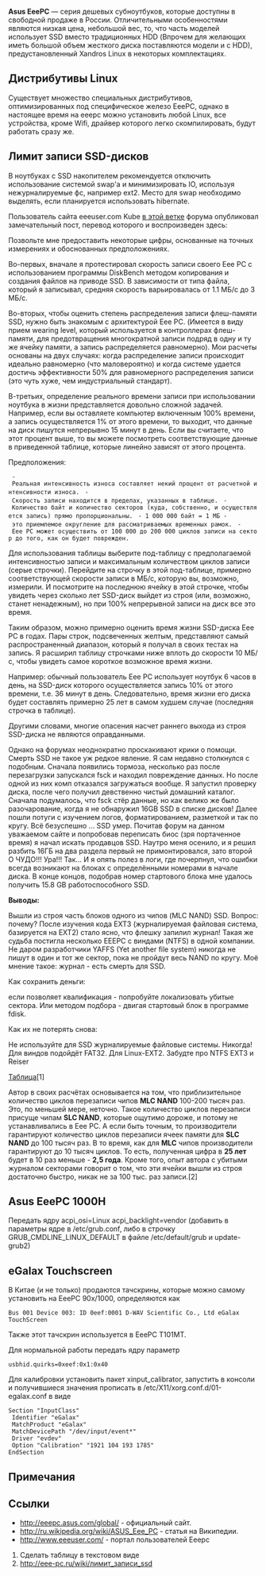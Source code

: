 **Asus EeePC** — серия дешевых субноутбуков, которые доступны в
свободной продаже в России. Отличительными особенностями
являются низкая цена, небольшой вес, то, что часть моделей
использует SSD вместо традиционных HDD (Впрочем для желающих
иметь большой объем жесткого диска поставляются модели и с HDD),
предустановленный Xandros Linux в некоторых комплектациях.

## Дистрибутивы Linux

Существует множество специальных дистрибутивов, оптимизированных под
специфическое железо EeePC, однако в настоящее время на eeepc можно
установить любой Linux, все устройства, кроме Wifi, драйвер которого
легко скомпилировать, будут работать сразу же.

## Лимит записи SSD-дисков

В ноутбуках с SSD накопителем рекомендуется отключить использование
системой swap'a и минимизировать IO, используя нежурналируемые фс,
например ext2. Место для swap необходимо выделять, если планируется
использовать hibernate.

Пользователь сайта eeeuser.com Kube [в этой
ветке](http://forum.eeeuser.com/viewtopic.php?id=7077) форума
опубликовал замечательный пост, перевод которого и воспроизведен
здесь:

Позвольте мне предоставить некоторые цифры, основанные на точных
измерениях и обоснованных предположениях.

Во-первых, вначале я протестировал скорость записи своего Eee PC с
использованием программы DiskBench методом копирования и создания
файлов на приводе SSD. В зависимости от типа файла, который я
записывал, средняя скорость варьировалась от 1.1 МБ/с до 3
МБ/с.

Во-вторых, чтобы оценить степень распределения записи флеш-памяти SSD,
нужно быть знакомым с архитектурой Eee PC. (Имеется в виду прием
wearing level, который используется в контроллерах флеш-памяти, для
предотвращения многократной записи подряд в одну и ту же ячейку
памяти, а запись распределяется равномерно). Мои расчеты основаны на
двух случаях: когда распределение записи происходит идеально равномерно
(что маловероятно) и когда системе удается достичь эффективности 50% для
равномерного распределения записи (это чуть хуже, чем индустриальный
стандарт).

В-третьих, определение реального времени записи при использовании
ноутбука в жизни представляется довольно сложной задачей.
Например, если вы оставляете компьютер включенным 100% времени,
а запись осуществляется 1% от этого времени, то выходит, что данные на
диск пишутся непрерывно 15 минут в день. Если вы считаете, что этот
процент выше, то вы можете посмотреть соответствующие данные в
приведенной таблице, которые линейно зависят от этого процента.

Предположения:

` - Реальная интенсивность износа составляет некий процент от расчетной интенсивности износа.`
` - Скорость записи находится в пределах, указанных в таблице.`
` - Количество байт и количество секторов (куда, собственно, и осуществляется запись) прямо пропорциональны.`
` - 1 000 000 байт = 1 МБ - это приемлемое округление для рассматриваемых временных рамок.`
` - Eee PC может осуществить от 100 000 до 200 000 циклов записи на сектор до того, как он будет поврежден.`

Для использования таблицы выберите под-таблицу с предполагаемой
интенсивностью записи и максимальным количеством циклов записи
(серые строчки). Перейдите на строчку в этой под-таблице, примерно
соответствующей скорости записи в МБ/с, которую вы, возможно,
измерили. И посмотрите на последнюю ячейку в этой строчке, чтобы
увидеть через сколько лет SSD-диск выйдет из строя (или, возможно,
станет ненадежным), но при 100% непрерывной записи на диск все это
время.

Таким образом, можно примерно оценить время жизни SSD-диска Eee PC в
годах. Пары строк, подсвеченных желтым, представляют самый
распространенный диапазон, который я получал в своих тестах на
запись. Я расширил таблицу строчками ниже вплоть до скорости 10 МБ/с,
чтобы увидеть самое короткое возможное время жизни.

Например: обычный пользователь Eee PC использует ноутбук 6 часов в день,
на SSD-диск которого осуществляется запись 10% от этого времени, т.е. 36
минут в день. Следовательно, время жизни его диска будет составлять
примерно 25 лет в самом худшем случае (последняя строчка в
таблице).

Другими словами, многие опасения насчет раннего выхода из строя
SSD-диска не являются оправданными.

Однако на форумах неоднократно проскакивают крики о помощи. Смерть SSD
не такое уж редкое явление. Я сам недавно столкнулся с подобным.
Сначала появились тормоза, несколько раз после перезагрузки
запускался fsck и находил повреждение данных. Но после одной из
них комп отказался загружаться вообще. Я запустил проверку диска,
после чего получил девственно чистый домашний каталог. Сначала
подумалось, что fsck стёр данные, но как велико же было
разочарование, когда я не обнаружил 16GB SSD в списке
дисков\! Далее пошли потуги с изучением логов, форматированием,
разметкой и так по кругу. Всё безуспешно ... SSD умер. Почитав форум
на данном уважаемом сайте и попробовав переписать биос (зря портаченное
время) я начал искать продавцов SSD. Наутро меня осенило, и я решил
разбить 16ГБ на два раздела первый не примонтировался, зато второй
О ЧУДО\!\!\! Ура\!\!\! Так... И я опять полез в логи, где почерпнул,
что ошибки всегда возникают на блоках с определёнными номерами в
начале диска. В конце концов, подобрав номер стартового блока мне
удалось получить 15.8 GB работоспособного SSD.

**Выводы:**

Вышли из строя часть блоков одного из чипов (MLC NAND) SSD. Вопрос:
почему? После изучения кода EXT3 (журналируемая файловая система,
базируется на EXT2) стало ясно, что флешку запилил журнал\! Такая же
судьба постигла несколько EEEPC с виндами (NTFS) в одной компании. Не
даром разработчики YAFFS (Yet another file system) никогда не пишут в
один и тот же сектор, пока не пройдут весь NAND по кругу. Моё мнение
такое: журнал - есть смерть для SSD.

Как сохранить деньги:

если позволяет квалификация - попробуйте локализовать убитые сектора.
Или методом подбора - двигая стартовый блок в программе fdisk.

Как их не потерять снова:

Не используйте для SSD журналируемые файловые системы. Никогда\! Для
виндов подойдёт FAT32. Для Linux-EXT2. Забудте про NTFS EXT3 и
Reiser

[Таблица](http://eee-pc.ru/wiki/_media/eeepcmemorywear.png?cache=cache)\[1\]

Автор в своих расчётах основывается на том, что приблизительное
количество циклов перезаписи чипов **MLC NAND** 100-200 тысяч
раз. Это, по меньшей мере, неточно. Такое количество циклов перезаписи
присуще чипам **SLC NAND**, которые ощутимо дороже, и потому не
устанавливались в Eee PC. А если быть точным, то производители
гарантируют количество циклов перезаписи ячеек памяти для **SLC NAND**
до 100 тысяч раз. В то время, как для **MLC** чипов производители
гарантируют до 10 тысяч циклов. То есть, полученная цифра в **25
лет** будет в 10 раз меньше - **2,5 года**. Кроме того, опыт автора с
убитыми журналом секторами говорит о том, что эти ячейки вышли из строя
достаточно быстро, никак не за 100 тыс. раз записи.\[2\]

## Asus EeePC 1000H

Передать ядру acpi_osi=Linux acpi_backlight=vendor (добавить в
параметры ядре в /etc/grub.conf, либо в строчку
GRUB_CMDLINE_LINUX_DEFAULT в файле /etc/default/grub и update-grub2)

## eGalax Touchscreen

В Китае (и не только) продаются тачскрины, которые можно самому
установить на EeePC 90х/1000, определяются как

    Bus 001 Device 003: ID 0eef:0001 D-WAV Scientific Co., Ltd eGalax TouchScreen

Также этот тачскрин используется в EeePC T101MT.

Для нормальной работы передать ядру параметр

    usbhid.quirks=0xeef:0x1:0x40

Для калибровки установить пакет xinput_calibrator, запустить в консоли
и получившиеся значения прописать в /etc/X11/xorg.conf.d/01-egalax.conf
в виде

    Section "InputClass"
     Identifier "eGalax"
     MatchProduct "eGalax"
     MatchDevicePath "/dev/input/event*"
     Driver "evdev"
     Option "Calibration" "1921 104 193 1785"
    EndSection

## Примечания

<references />

## Ссылки

  - <http://eeepc.asus.com/global/> - официальный сайт.
  - <http://ru.wikipedia.org/wiki/ASUS_Eee_PC> - статья на Википедии.
  - <http://www.eeeuser.com/> - портал пользователей Eeepc


1.  Сделать таблицу в текстовом виде
2.  <http://eee-pc.ru/wiki/лимит_записи_ssd>